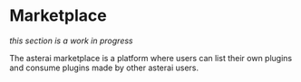 # Marketplace
*this section is a work in progress*

The asterai marketplace is a platform where users can list their own
plugins and consume plugins made by other asterai users.
